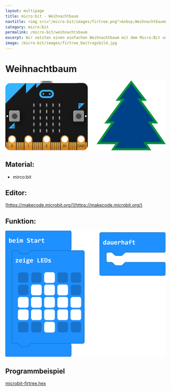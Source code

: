 ```yaml
---
layout: multipage
title: micro:bit - Weihnachtbaum
navtitle: <img src="/micro-bit/images/firtree.png">&nbsp;Weihnachtbaum&nbsp;<img src="/micro-bit/images/vcp-meet.png" title="Dieses Angebot kann auch über VCP-Meet genutzt werden.">
category: micro:bit
permalink: /micro-bit/weihnachtsbaum
excerpt: Wir setzten einen einfachen Weihnachtbaum mit dem Micro:Bit um.
image: /micro-bit/images/firtree_beitragsbild.jpg
---
```


# Weihnachtbaum

![](images/firtree_beitragsbild.jpg)

## Material:

+ mirco:bit

## Editor:

[https://makecode.microbit.org/](https://makecode.microbit.org/)

## Funktion:
<!--Anleitung -->

![](images/microbit-Screenshot-firtree.png)

## Programmbeispiel
[microbit-firtree.hex](appendix/microbit-firtree.hex)
